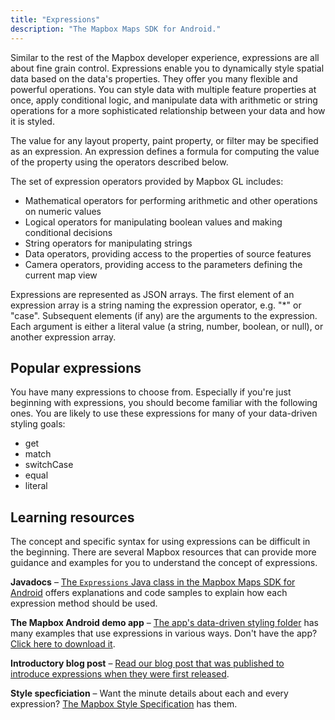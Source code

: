 ```yaml
---
title: "Expressions"
description: "The Mapbox Maps SDK for Android."
---
```


Similar to the rest of the Mapbox developer experience, expressions are all about fine grain control. Expressions enable you to dynamically style spatial data based on the data's properties. They offer you many flexible and powerful operations. You can style data with multiple feature properties at once, apply conditional logic, and manipulate data with arithmetic or string operations for a more sophisticated relationship between your data and how it is styled.

The value for any layout property, paint property, or filter may be specified as an expression. An expression defines a formula for computing the value of the property using the operators described below. 

The set of expression operators provided by Mapbox GL includes:

- Mathematical operators for performing arithmetic and other operations on numeric values
- Logical operators for manipulating boolean values and making conditional decisions
- String operators for manipulating strings
- Data operators, providing access to the properties of source features
- Camera operators, providing access to the parameters defining the current map view

Expressions are represented as JSON arrays. The first element of an expression array is a string naming the expression operator, e.g. "*" or "case". Subsequent elements (if any) are the arguments to the expression. Each argument is either a literal value (a string, number, boolean, or null), or another expression array.

## Popular expressions

You have many expressions to choose from. Especially if you're just beginning with expressions, you should become familiar with the following ones. You are likely to use these expressions for many of your data-driven styling goals:

- ​​get
- match
- switchCase
- equal
- ​​literal

## Learning resources 

The concept and specific syntax for using expressions can be difficult in the beginning. There are several Mapbox resources that can provide more guidance and examples for you to understand the concept of expressions.

**Javadocs** – [The `Expressions` Java class in the Mapbox Maps SDK for Android](https://github.com/mapbox/mapbox-gl-native/blob/master/platform/android/MapboxGLAndroidSDK/src/main/java/com/mapbox/mapboxsdk/style/expressions/Expression.java) offers explanations and code samples to explain how each expression method should be used.

**The Mapbox Android demo app** – [The app's data-driven styling folder](https://github.com/mapbox/mapbox-android-demo/tree/master/MapboxAndroidDemo/src/main/java/com/mapbox/mapboxandroiddemo/examples/dds) has many examples that use expressions in various ways. Don't have the app? [Click here to download it](https://play.google.com/store/apps/details?id=com.mapbox.mapboxandroiddemo&hl=en).


**Introductory blog post** – [Read our blog post that was published to introduce expressions when they were first released](https://blog.mapbox.com/announcing-expressions-in-gl-js-a72b55d0a6af).


**Style specficiation** – Want the minute details about each and every expression? [The Mapbox Style Specification](https://www.mapbox.com/mapbox-gl-js/style-spec/#expressions) has them.
